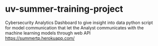 # uv-summer-training-project
Cybersecurity Analytics Dashboard to give insight into data
python script for model communication that let the Analyst communicates with the machine learning models through web API
https://summertp.herokuapp.com/
